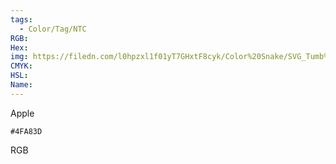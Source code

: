```yaml
---
tags:
  - Color/Tag/NTC
RGB:
Hex:
img: https://filedn.com/l0hpzxl1f01yT7GHxtF8cyk/Color%20Snake/SVG_Tumb%20Mass%20No%20Name/4FA83D.svg
CMYK:
HSL:
Name:
---
```

Apple
```palette
#4FA83D
```
RGB
